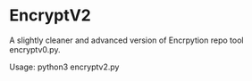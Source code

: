 # EncryptV2

A slightly cleaner and advanced version of Encrpytion repo tool encryptv0.py.

Usage: python3 encryptv2.py
